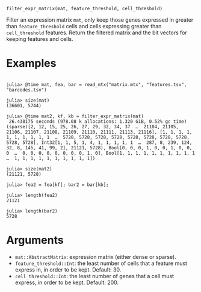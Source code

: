 ```
filter_expr_matrix(mat, feature_threshold, cell_threshold)
```

Filter an expression matrix `mat`, only keep those genes expressed in greater than `feature_threshold` cells and cells expressing greater than `cell_threshold` features. Return the filtered matrix and the bit vectors for keeping features and cells.

# Examples

```jldoctest

julia> @time mat, fea, bar = read_mtx("matrix.mtx", "features.tsv", "barcodes.tsv")

julia> size(mat)
(36601, 5744)

julia> @time mat2, kf, kb = filter_expr_matrix(mat)
 26.438175 seconds (978.08 k allocations: 1.320 GiB, 0.52% gc time)
(sparse([2, 12, 15, 25, 26, 27, 29, 32, 34, 37  …  21104, 21105, 21106, 21107, 21108, 21109, 21110, 21111, 21113, 21116], [1, 1, 1, 1, 1, 1, 1, 1, 1, 1  …  5728, 5728, 5728, 5728, 5728, 5728, 5728, 5728, 5728, 5728], Int32[1, 1, 5, 1, 4, 1, 1, 1, 1, 1  …  287, 8, 239, 124, 32, 8, 145, 41, 99, 2], 21121, 5728), Bool[0, 0, 0, 1, 0, 0, 1, 0, 0, 0  …  0, 0, 0, 0, 0, 0, 0, 0, 1, 0], Bool[1, 1, 1, 1, 1, 1, 1, 1, 1, 1  …  1, 1, 1, 1, 1, 1, 1, 1, 1, 1])

julia> size(mat2)
(21121, 5728)

julia> fea2 = fea[kf]; bar2 = bar[kb];

julia> length(fea2)
21121

julia> length(bar2)
5728

```

# Arguments

  * `mat::AbstractMatrix`: expression matrix (either dense or sparse).
  * `feature_threshold::Int`: the least number of cells that a feature must express in, in order to be kept. Default: 30.
  * `cell_threshold::Int`: the least number of genes that a cell must express, in order to be kept. Default: 200.
